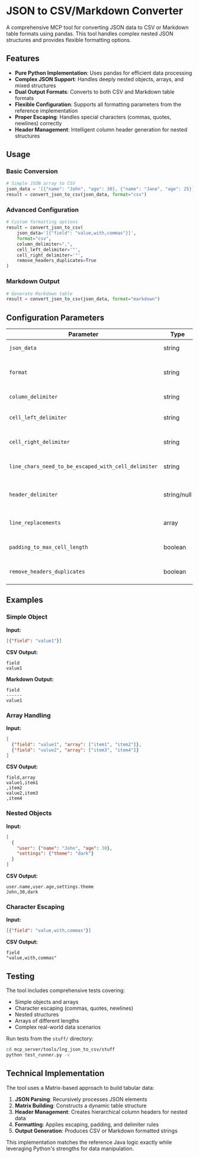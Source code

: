 # JSON to CSV/Markdown Converter

A comprehensive MCP tool for converting JSON data to CSV or Markdown table formats using pandas. This tool handles complex nested JSON structures and provides flexible formatting options.

## Features

- **Pure Python Implementation**: Uses pandas for efficient data processing
- **Complex JSON Support**: Handles deeply nested objects, arrays, and mixed structures
- **Dual Output Formats**: Converts to both CSV and Markdown table formats
- **Flexible Configuration**: Supports all formatting parameters from the reference implementation
- **Proper Escaping**: Handles special characters (commas, quotes, newlines) correctly
- **Header Management**: Intelligent column header generation for nested structures

## Usage

### Basic Conversion

```python
# Simple JSON array to CSV
json_data = '[{"name": "John", "age": 30}, {"name": "Jane", "age": 25}]'
result = convert_json_to_csv(json_data, format="csv")
```

### Advanced Configuration

```python
# Custom formatting options
result = convert_json_to_csv(
    json_data='[{"field": "value,with,commas"}]',
    format="csv",
    column_delimiter=",",
    cell_left_delimiter='"',
    cell_right_delimiter='"',
    remove_headers_duplicates=True
)
```

### Markdown Output

```python
# Generate Markdown table
result = convert_json_to_csv(json_data, format="markdown")
```

## Configuration Parameters

| Parameter | Type | Default | Description |
|-----------|------|---------|-------------|
| `json_data` | string | required | JSON data to convert |
| `format` | string | "csv" | Output format: "csv" or "markdown" |
| `column_delimiter` | string | "," | Column separator |
| `cell_left_delimiter` | string | "\"" | Left cell delimiter for escaping |
| `cell_right_delimiter` | string | "\"" | Right cell delimiter for escaping |
| `line_chars_need_to_be_escaped_with_cell_delimiter` | string | "\n\"," | Characters requiring escaping |
| `header_delimiter` | string/null | null | Header delimiter ("-" for markdown) |
| `line_replacements` | array | ["\"==>\"\""] | String replacements for escaping |
| `padding_to_max_cell_length` | boolean | false | Pad cells to maximum length |
| `remove_headers_duplicates` | boolean | true | Remove duplicate header parts |

## Examples

### Simple Object

**Input:**
```json
[{"field": "value1"}]
```

**CSV Output:**
```
field
value1
```

**Markdown Output:**
```
field 
------
value1
```

### Array Handling

**Input:**
```json
[
  {"field": "value1", "array": ["item1", "item2"]},
  {"field": "value2", "array": ["item3", "item4"]}
]
```

**CSV Output:**
```
field,array
value1,item1
,item2
value2,item3
,item4
```

### Nested Objects

**Input:**
```json
[
  {
    "user": {"name": "John", "age": 30},
    "settings": {"theme": "dark"}
  }
]
```

**CSV Output:**
```
user.name,user.age,settings.theme
John,30,dark
```

### Character Escaping

**Input:**
```json
[{"field": "value,with,commas"}]
```

**CSV Output:**
```
field
"value,with,commas"
```

## Testing

The tool includes comprehensive tests covering:

- Simple objects and arrays
- Character escaping (commas, quotes, newlines)
- Nested structures
- Arrays of different lengths
- Complex real-world data scenarios

Run tests from the `stuff/` directory:

```bash
cd mcp_server/tools/lng_json_to_csv/stuff
python test_runner.py -v
```

## Technical Implementation

The tool uses a Matrix-based approach to build tabular data:

1. **JSON Parsing**: Recursively processes JSON elements
2. **Matrix Building**: Constructs a dynamic table structure
3. **Header Management**: Creates hierarchical column headers for nested data
4. **Formatting**: Applies escaping, padding, and delimiter rules
5. **Output Generation**: Produces CSV or Markdown formatted strings

This implementation matches the reference Java logic exactly while leveraging Python's strengths for data manipulation.